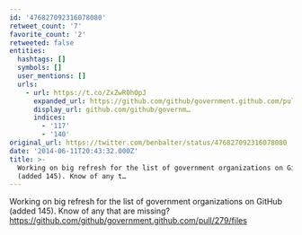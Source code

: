 ```yaml
---
id: '476827092316078080'
retweet_count: '7'
favorite_count: '2'
retweeted: false
entities:
  hashtags: []
  symbols: []
  user_mentions: []
  urls:
    - url: https://t.co/ZxZwR0hOpJ
      expanded_url: https://github.com/github/government.github.com/pull/279/files
      display_url: github.com/github/governm…
      indices:
        - '117'
        - '140'
original_url: https://twitter.com/benbalter/status/476827092316078080
date: '2014-06-11T20:43:32.000Z'
title: >-
  Working on big refresh for the list of government organizations on GitHub
  (added 145). Know of any t…
---
```


Working on big refresh for the list of government organizations on GitHub (added 145). Know of any that are missing? https://github.com/github/government.github.com/pull/279/files